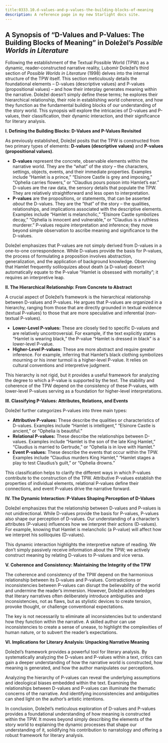 ```yaml
---
title:0333.10.d-values-and-p-values-the-building-blocks-of-meaning
description: A reference page in my new Starlight docs site.
---
```

## A Synopsis of “D-Values and P-Values: The Building Blocks of Meaning” in Doležel’s *Possible Worlds in Literature*

Following the establishment of the Textual Possible World (TPW) as a dynamic, reader-constructed narrative reality, Lubomír Doležel’s third section of *Possible Worlds in Literature* (1998) delves into the internal structure of the TPW itself. This section meticulously details the foundational elements – D-values (descriptive values) and P-values (propositional values) – and how their interplay generates meaning within the narrative. Doležel doesn’t simply define these terms; he explores their hierarchical relationship, their role in establishing world coherence, and how they function as the fundamental building blocks of our understanding of the story world. This synopsis will explore the intricacies of D-values and P-values, their classification, their dynamic interaction, and their significance for literary analysis.

**I. Defining the Building Blocks: D-Values and P-Values Revisited**

As previously established, Doležel posits that the TPW is constructed from two primary types of elements: **D-values (descriptive values)** and **P-values (propositional values)**. 

* **D-values** represent the concrete, observable elements within the narrative world. They are the “what” of the story – the characters, settings, objects, events, and their immediate properties. Examples include “Hamlet is a prince,” “Elsinore Castle is grey and imposing,” “Ophelia carries flowers,” or “Claudius pours poison into Hamlet’s ear.” D-values are the raw data, the sensory details that populate the TPW. They are relatively straightforward and less open to interpretation.
* **P-values** are the propositions, or statements, that can be asserted *about* the D-values. They are the “that” of the story – the qualities, relationships, and implications associated with the descriptive elements. Examples include “Hamlet is melancholic,” “Elsinore Castle symbolizes decay,” “Ophelia is innocent and vulnerable,” or “Claudius is a ruthless murderer.” P-values require interpretation and inference; they move beyond simple observation to ascribe meaning and significance to the D-values.

Doležel emphasizes that P-values are not simply derived from D-values in a one-to-one correspondence. While D-values provide the basis for P-values, the process of formulating a proposition involves abstraction, generalization, and the application of background knowledge. Observing that Hamlet frequently soliloquizes about death (a D-value) doesn’t automatically equate to the P-value “Hamlet is obsessed with mortality”; it requires an interpretive leap.

**II. The Hierarchical Relationship: From Concrete to Abstract**

A crucial aspect of Doležel’s framework is the hierarchical relationship between D-values and P-values. He argues that P-values are organized in a hierarchy, ranging from those that are directly grounded in textual evidence (textual P-values) to those that are more speculative and inferential (non-textual P-values).

* **Lower-Level P-values:** These are closely tied to specific D-values and are relatively uncontroversial. For example, if the text explicitly states “Hamlet is wearing black,” the P-value “Hamlet is dressed in black” is a lower-level P-value.
* **Higher-Level P-values:** These are more abstract and require greater inference. For example, inferring that Hamlet’s black clothing symbolizes mourning or his inner turmoil is a higher-level P-value. It relies on cultural conventions and interpretive judgment.

This hierarchy is not rigid, but it provides a useful framework for analyzing the degree to which a P-value is supported by the text. The stability and coherence of the TPW depend on the consistency of these P-values, with lower-level P-values serving as a foundation for higher-level interpretations.

**III. Classifying P-Values: Attributes, Relations, and Events**

Doležel further categorizes P-values into three main types:

* **Attributive P-values:** These describe the qualities or characteristics of D-values. Examples include “Hamlet is intelligent,” “Elsinore Castle is ancient,” or “Ophelia is beautiful.”
* **Relational P-values:** These describe the relationships between D-values. Examples include “Hamlet is the son of the late King Hamlet,” “Claudius is married to Gertrude,” or “Ophelia is in love with Hamlet.”
* **Event P-values:** These describe the events that occur within the TPW. Examples include “Claudius murders King Hamlet,” “Hamlet stages a play to test Claudius’s guilt,” or “Ophelia drowns.”

This classification helps to clarify the different ways in which P-values contribute to the construction of the TPW. Attributive P-values establish the properties of individual elements, relational P-values define their connections, and event P-values drive the narrative forward.

**IV. The Dynamic Interaction: P-Values Shaping Perception of D-Values**

Doležel emphasizes that the relationship between D-values and P-values is not unidirectional. While D-values provide the basis for P-values, P-values also shape our perception of D-values. Our understanding of a character’s attributes (P-values) influences how we interpret their actions (D-values). For example, knowing that Hamlet is melancholic (a P-value) will affect how we interpret his soliloquies (D-values).

This dynamic interaction highlights the interpretive nature of reading. We don’t simply passively receive information about the TPW; we actively construct meaning by relating D-values to P-values and vice versa.

**V. Coherence and Consistency: Maintaining the Integrity of the TPW**

The coherence and consistency of the TPW depend on the harmonious relationship between its D-values and P-values. Contradictions or inconsistencies between P-values can disrupt the believability of the world and undermine the reader’s immersion. However, Doležel acknowledges that literary narratives often deliberately introduce ambiguities and inconsistencies, not as flaws, but as stylistic devices to create tension, provoke thought, or challenge conventional expectations.

The key is not necessarily to eliminate all inconsistencies but to understand how they function within the narrative. A skilled author can use inconsistencies to create a sense of unease, to highlight the complexities of human nature, or to subvert the reader’s expectations.

**VI.  Implications for Literary Analysis: Unpacking Narrative Meaning**

Doležel’s framework provides a powerful tool for literary analysis. By systematically analyzing the D-values and P-values within a text, critics can gain a deeper understanding of how the narrative world is constructed, how meaning is generated, and how the author manipulates our perceptions.

Analyzing the hierarchy of P-values can reveal the underlying assumptions and ideological biases embedded within the text. Examining the relationships between D-values and P-values can illuminate the thematic concerns of the narrative. And identifying inconsistencies and ambiguities can shed light on the author’s artistic intentions.

In conclusion, Doležel’s meticulous exploration of D-values and P-values provides a foundational understanding of how meaning is constructed within the TPW. It moves beyond simply describing the elements of the story world to explaining the dynamic processes that shape our understanding of it, solidifying his contribution to narratology and offering a robust framework for literary analysis.

